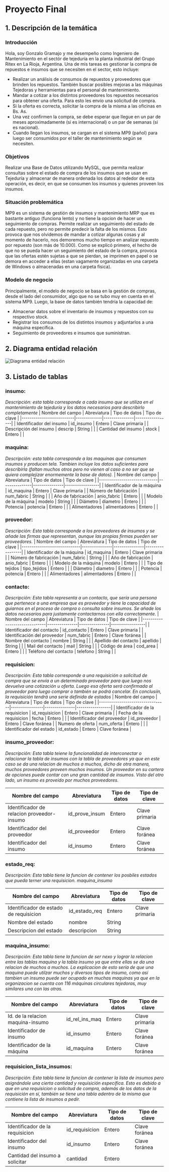 # Proyecto Final
## 1. Descripción de la temática

### Introducción
Hola, soy Gonzalo Gramajo y me desempeño como Ingeniero de Mantenimiento en el sectór de tejeduría en la planta industrial del Grupo Ritex en La Rioja, Argentina. Una de mis tareas es gestionar la compra de repuestos e insumos que se necesiten en el sector, esto incluye:
- Realizar un análisis de consumos de repuestos y proveedores que brinden los repuestos. También buscar posibles mejoras a las máquinas Tejedoras y herramientas para el personal de mantenimiento.
- Mandar a cotizar a los distintos proveedores los repuestos necesarios para obtener una oferta. Para esto les envío una solicitud de compra.
- Si la oferta es correcta, solicitar la compra de la misma a las oficinas en Bs. As.
- Una vez confirmen la compra, se debe esperar que llegue en un par de meses aproximadamente (si es internacional) o un par de semanas (si es nacional).
- Cuando llegan los insumos, se cargan en el sistema MP9 (pañol) para luego ser consumidos por el taller de mantenimiento según se necesiten.

### Objetivos
Realizar una Base de Datos utilizando MySQL, que permita realizar consultas sobre el estado de compra de los insumos que se usan en Tejeduría y almacenar de manera ordenada los datos al rededor de esta operación, es decir, en que se consumen los insumos y quienes proveen los insumos.

### Situación problemática
MP9 es un sistema de gestión de insumos y mantenimiento MRP que es bastante antiguo (funciona lento) y no tiene la opcion de hacer un seguimiento de compras. Permite realizar un seguimiento del estado de cada repuesto, pero no permite predecir la falta de los mismos. Esto provoca que nos olvidemos de mandar a cotizar algunas cosas y al momento de hacerlo, nos demoremos mucho tiempo en analizar repuesto por repuesto (son más de 10.000).
Como se explicó primero, el hecho de que no se pueda hacer un seguimiento del estado de la compra, provoca que las ofertas estén sujetas a que se pierdan, se imprimen en papel o se demora en acceder a ellas (estan vagamente organizadas en una carpeta de Windows o almacenadas en una carpeta física).

### Modelo de negocio
Principalmente, el modelo de negocio se basa en la gestión de compras, desde el lado del consumidor, algo que no se tubo muy en cuenta en el sistema MP9.
Luego, la base de datos también tendría la capacidad de:
- Almacenar datos sobre el inventario de insumos y repuestos con su respectivo stock.
- Registrar los consumos de los distintos insumos y adjuntarlos a una máquina específica.
- Seguimiento de proveedores e insumos que suministran.

## 2. Diagrama entidad relación
![Diagrama entidad relación](/images/der.jpg)

## 3. Listado de tablas

### insumo:
*Descripción: esta tabla corresponde a cada insumo que se utiliza en el mantenimiento de tejeduría y los datos necesarios para describirlo completamente*
|     Nombre del campo     | Abreviatura | Tipo de datos |  Tipo de clave  |
|--------------------------|-------------|---------------|-----------------|
| Identificador del insumo |  id_insumo  |     Entero    |  Clave primaria |
|  Descripción del insumo  |   descrip   |     String    |                 |
|    Cantidad del insumo   |    stock    |     Entero    |                 |

### maquina:
*Descripción: esta tabla corresponde a las maquinas que consumen insumos y producen tela. Tambien incluye los datos suficientes para describirla (faltan muchos otros pero no vienen al caso a no ser que se quiera complejizar enormemente la base de datos).*
| Nombre del campo            | Abreviatura   | Tipo de datos | Tipo de clave   |
|-----------------------------|---------------|---------------|-----------------|
| Identificador de la máquina | id_maquina    |     Entero    |  Clave primaria |
| Número de fabricación       | num_fabric    |     String    |                 |
| Año de fabricación          | anio_fabric   |     Entero    |                 |
| Modelo de la máquina        | modelo        |     String    |                 |
| Diámetro                    | diametro      |     Entero    |                 |
| Potencia                    | potencia      |     Entero    |                 |
| Alimentadores               | alimentadores |     Entero    |                 |

### proveedor:
*Descripción: Esta tabla corresponde a los proveedores de insumos y se añade las firmas que representan, aunque las propias firmas pueden ser proveedores.*
|       Nombre del campo      | Abreviatura   | Tipo de datos |  Tipo de clave  |
|-----------------------------|---------------|---------------|-----------------|
| Identificador de la máquina | id_maquina    |     Entero    |  Clave primaria |
| Número de fabricación       | num_fabric    |     String    |                 |
| Año de fabricación          | anio_fabric   |     Entero    |                 |
| Modelo de la máquina        | modelo        |     Entero    |                 |
| Tipo de tejidos             | tipo_tejidos  |     Entero    |                 |
| Diámetro                    | diametro      |     Entero    |                 |
| Potencia                    | potencia      |     Entero    |                 |
| Alimentadores               | alimentadores |     Entero    |                 |

### contacto:
*Descripción: Esta tabla representa a un contacto, que sería una persona que pertenece a una empresa que es proveedor y tiene la capacidad de guiarnos en el proceso de compra o consulta sobre insumos. Se añade los datos necesarios para justamente contactarnos con ella correctamente.*
| Nombre del campo             | Abreviatura   | Tipo de datos |  Tipo de clave  |
|------------------------------|---------------|---------------|-----------------|
| Identificador del contacto   | id_contacto   |     Entero    |  Clave primaria |
| Identificación del proveedor | num_fabric    |     Entero    |  Clave foránea  |
| Nombre del contacto          | nombre        |     String    |                 |
| Apellido del contacto        | apellido      |     String    |                 |
| Mail del contacto            | mail          |     String    |                 |
| Código de área               | cod_area      |     Entero    |                 |
| Teléfono del contacto        | telefono      |     String    |                 |

### requisicion:
*Descripción: Esta tabla corresponde a una requisición o solicitud de compra que se envía a un determinado proveedor para que luego nos devuelva una cotización u oferta. Luego esa oferta será confirmada al proveedor para luego comprar o también se podrá cancelar. En conclusiín, la requisición tendrá una serie definida de estados*
| Nombre del campo                | Abreviatura    | Tipo de datos |  Tipo de clave  |
|---------------------------------|----------------|---------------|-----------------|
| Identificador de la requisicion | id_requisicion |     Entero    | Clave primaria  |
| Fecha de la requisicion         | fecha          |     Entero    |                 |
| Identificador del proveedor     | id_proveedor   |     Entero    | Clave foránea   |
| Numero de oferta                | num_oferta     |     Entero    |                 |
| Identificador del estado        | id_estado      |     Entero    | Clave foránea   |

### insumo_proveedor:
*Descripción: Esta tabla teiene la funcionalidad de interconectar o relacionar la tabla de insumos con la tabla de proveedores ya que en este caso se da una relacion de muchos a muchos, dicho de otra manera, muchos proveedores proveen muchos insumos. Un proveedor en su cartera de opciones puede contar con una gran cantidad de insumos. Visto del otro lado, un insumo es proveido por muchos proveedores.*

| Nombre del campo                           | Abreviatura    | Tipo de datos |  Tipo de clave  |
|--------------------------------------------|----------------|---------------|-----------------|
| Identificador de relacion proveedor-insumo | id_prove_insum |     Entero    | Clave primaria  |
| Identificador del proveedor                | id_proveedor   |     Entero    | Clave foránea   |
| Identificador del insumo                   | id_insumo      |     Entero    | Clave foránea   |

### estado_req:
*Descripción: Esta tabla tiene la funcion de contener los posbiles estados que pueda terner una requisicion. maquina_insumo*

| Nombre del campo                       | Abreviatura   | Tipo de datos |  Tipo de clave  |
|----------------------------------------|---------------|---------------|-----------------|
| Identificador de estado de requisicion | id_estado_req | Entero        | Clave primaria  |
| Nombre del estado                      | nombre        | String        |                 |
| Descripcion del estado                 | descripcion   | String        |                 |

### maquina_insumo:
*Descripción: Esta tabla tiene la funcion de ser nexo y lograr la relacion entre las tablas maquina y la tabla insumo ya que entre ellas se da una relacion de muchos a muchos. La explicacion de esto sería de que una maquina puede utilzar muchos y diversos tipos de insumo, como así tambien un insumo puede ser ocupado en muchas maquinas ya que en la organizacion se cuenta con 116 máquinas circulares tejedoras, muy similares una con las otras.*

| Nombre del campo                  | Abreviatura    | Tipo de datos |  Tipo de clave  |
|-----------------------------------|----------------|---------------|-----------------|
| Id. de la relacion maquina-insumo | id_rel_ins_maq | Entero        | Clave primaria  |
| Identificador de insumo           | id_insumo      | Entero        | Clave foránea   |
| Identificador de la máquina       | id_maquina     | Entero        | Clave foránea   |

### requisicion_lista_insumos:
*Descripción: Esta tabla tiene la funcion de contener la lista de insumos pero asignándole una cierta cantidad y requisición específica. Esto es debido a que en una requisicion o solicitud de compra, además de los datos de la requisición en sí, también se tiene una tabla adentro de la misma que contiene la lista de insumos a pedir.*

| Nombre del campo                | Abreviatura    | Tipo de datos |  Tipo de clave  |
|---------------------------------|----------------|---------------|-----------------|
| Identificador de la requisicion | id_requisicion | Entero        | Clave foránea   |
| Identificador del insumo        | id_insumo      | Entero        | Clave foránea   |
| Cantidad del insumo a solicitar | cantidad       | Entero        |                 |
